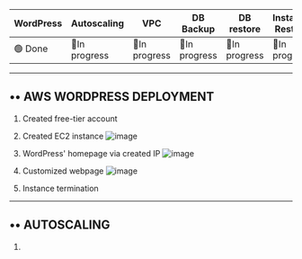 
|WordPress|Autoscaling|VPC|DB Backup|DB restore|Instance Restore|
| --- | --------- | --- | ----- | ------- | ------- |
|🟢 Done| 🔴In progress | 🔴In progress | 🔴In progress | 🔴In progress | 🔴In progress |

--------
•• AWS WORDPRESS DEPLOYMENT
-------------
1. Created free-tier account
2. Created EC2 instance
![image](https://user-images.githubusercontent.com/61839115/139860296-7a0671a5-7de1-4b33-9ff0-e4f1f7ccb3b2.png)

3. WordPress' homepage via created IP
![image](https://user-images.githubusercontent.com/61839115/139860479-b08f7839-9a35-4825-97b5-d13afd3df424.png)

4. Customized webpage
![image](https://user-images.githubusercontent.com/61839115/139860577-8df0ed1e-b835-41e6-b370-a39481c38d37.png)

5. Instance termination
-----------------------
•• AUTOSCALING
--------------------
1. 

